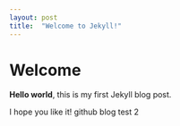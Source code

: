 ```yaml
---
layout: post
title:  "Welcome to Jekyll!"
---
```


# Welcome

**Hello world**, this is my first Jekyll blog post.

I hope you like it!
github blog test 2

